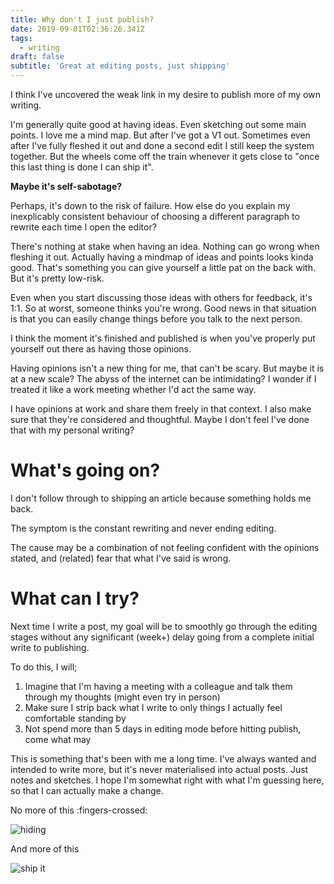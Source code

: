```yaml
---
title: Why don't I just publish?
date: 2019-09-01T02:36:26.341Z
tags:
  - writing
draft: false
subtitle: 'Great at editing posts, just shipping'
---
```

I think I've uncovered the weak link in my desire to publish more of my own writing.

I'm generally quite good at having ideas. Even sketching out some main points. I love me a mind map. But after I've got a V1 out. Sometimes even after I've fully fleshed it out and done a second edit I still keep the system together. But the wheels come off the train whenever it gets close to "once this last thing is done I can ship it".

**Maybe it's self-sabotage?**

Perhaps, it's down to the risk of failure. How else do you explain my inexplicably consistent behaviour of choosing a different paragraph to rewrite each time I open the editor?

There's nothing at stake when having an idea. Nothing can go wrong when fleshing it out. Actually having a mindmap of ideas and points looks kinda good. That's something you can give yourself a little pat on the back with. But it's pretty low-risk.

Even when you start discussing those ideas with others for feedback, it's 1:1. So at worst, someone thinks you're wrong. Good news in that situation is that you can easily change things before you talk to the next person.

I think the moment it's finished and published is when you've properly put yourself out there as having those opinions.

Having opinions isn't a new thing for me, that can't be scary. But maybe it is at a new scale? The abyss of the internet can be intimidating? I wonder if I treated it like a work meeting whether I'd act the same way.

I have opinions at work and share them freely in that context. I also make sure that they're considered and thoughtful. Maybe I don't feel I've done that with my personal writing?

# What's going on?

I don't follow through to shipping an article because something holds me back. 

The symptom is the constant rewriting and never ending editing. 

The cause may be a combination of not feeling confident with the opinions stated, and (related) fear that what I've said is wrong.

# What can I try?

Next time I write a post, my goal will be to smoothly go through the editing stages without any significant (week+) delay going from a complete initial write to publishing.

To do this, I will;

1. Imagine that I'm having a meeting with a colleague and talk them through my thoughts (might even try in person)
2. Make sure I strip back what I write to only things I actually feel comfortable standing by
3. Not spend more than 5 days in editing mode before hitting publish, come what may

This is something that's been with me a long time. I've always wanted and intended to write more, but it's never materialised into actual posts. Just notes and sketches. I hope I'm somewhat right with what I'm guessing here, so that I can actually make a change.

No more of this :fingers-crossed:

![hiding](https://media.giphy.com/media/jUwpNzg9IcyrK/giphy.gif)

And more of this

![ship it](https://media.giphy.com/media/Hw8vYF4DNRCKY/giphy.gif)
